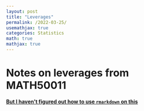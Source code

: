 ```yaml
---
layout: post
title: "Leverages"
permalink: /2022-03-25/
usemathjax: true
categories: Statistics
math: true
mathjax: true
---  
```


# Notes on leverages from MATH50011

[**But I haven't figured out how to use `rmarkdown` on this**](https://isomorphicdude.github.io/leverage.html)